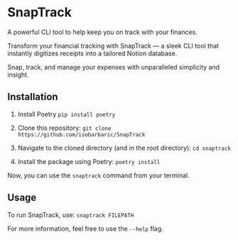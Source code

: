 # SnapTrack
A powerful CLI tool to help keep you on track with your finances.

Transform your financial tracking with SnapTrack — a sleek CLI tool that instantly digitizes receipts into a tailored Notion database. 

Snap, track, and manage your expenses with unparalleled simplicity and insight.

## Installation
1. Install Poetry
`pip install poetry`

2. Clone this repository:
``git clone https://github.com/isobarbaric/SnapTrack``

1. Navigate to the cloned directory (and in the root directory):
``cd snaptrack``

1. Install the package using Poetry:
``poetry install``

Now, you can use the `snaptrack` command from your terminal.

## Usage
To run SnapTrack, use:
``snaptrack FILEPATH``

For more information, feel free to use the ``--help`` flag.
